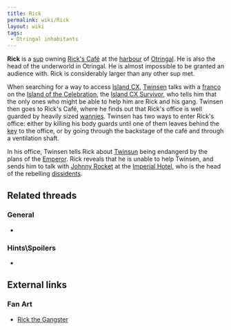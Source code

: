 ```yaml
---
title: Rick
permalink: wiki/Rick
layout: wiki
tags:
 - Otringal inhabitants
---
```


**Rick** is a [sup](sup "wikilink") owning [Rick's
Café](Rick's_Café "wikilink") at the
[harbour](Otringal_harbour "wikilink") of
[Otringal](Otringal "wikilink"). He is also the head of the underworld
in Otringal. He is almost impossible to be granted an audience with.
Rick is considerably larger than any other sup met.

When searching for a way to access [Island CX](Island_CX "wikilink"),
[Twinsen](Twinsen "wikilink") talks with a [franco](franco "wikilink")
on the [Island of the
Celebration](Island_of_the_Celebration "wikilink"), the [Island CX
Survivor](Island_CX_Survivor "wikilink"), who tells him that the only
ones who might be able to help him are Rick and his gang. Twinsen then
goes to Rick's Café, where he finds out that Rick's office is well
guarded by heavily sized [wannies](wannie "wikilink"). Twinsen has two
ways to enter Rick's office: either by killing his body guards until one
of them leaves behind the [key](key "wikilink") to the office, or by
going through the backstage of the café and through a ventilation shaft.

In his office, Twinsen tells Rick about [Twinsun](Twinsun "wikilink")
being endangerd by the plans of the [Emperor](Emperor "wikilink"). Rick
reveals that he is unable to help Twinsen, and sends him to talk with
[Johnny Rocket](Johnny_Rocket "wikilink") at the [Imperial
Hotel](Imperial_Hotel "wikilink"), who is the head of the rebelling
[dissidents](dissidents "wikilink").

## Related threads

### General

- 

### Hints\Spoilers

- 

## External links

### Fan Art

- [Rick the Gangster](http://www.deviantart.com/view/21244940/)
